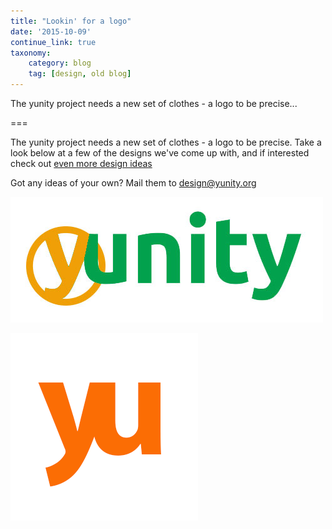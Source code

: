 ```yaml
---
title: "Lookin' for a logo"
date: '2015-10-09'
continue_link: true
taxonomy:
    category: blog
    tag: [design, old blog]
---
```

    

The yunity project needs a new set of clothes - a logo to be precise...

===

The yunity project needs a new set of clothes - a logo to be precise. Take a look below at a few of the designs we've come up with, and if interested check out [even more design ideas](https://drive.google.com/folderview?id=0B0EjUeNJTOISMDdlRk00T1VfOGM&usp=sharing)

Got any ideas of your own? Mail them to [design@yunity.org](mailto:design@yunity.org)

![MD_yunity3.jpg](56184d4f57e8a712825335.jpg)

![VK_yu1.png](56184d5b34e7d339353370.png)